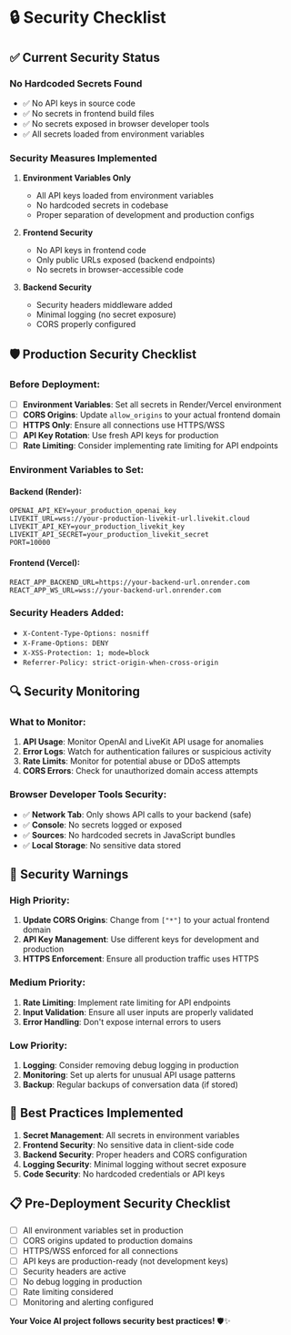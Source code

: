 # 🔒 Security Checklist

## ✅ Current Security Status

### **No Hardcoded Secrets Found**
- ✅ No API keys in source code
- ✅ No secrets in frontend build files
- ✅ No secrets exposed in browser developer tools
- ✅ All secrets loaded from environment variables

### **Security Measures Implemented**

1. **Environment Variables Only**
   - All API keys loaded from environment variables
   - No hardcoded secrets in codebase
   - Proper separation of development and production configs

2. **Frontend Security**
   - No API keys in frontend code
   - Only public URLs exposed (backend endpoints)
   - No secrets in browser-accessible code

3. **Backend Security**
   - Security headers middleware added
   - Minimal logging (no secret exposure)
   - CORS properly configured

## 🛡️ Production Security Checklist

### **Before Deployment:**

- [ ] **Environment Variables**: Set all secrets in Render/Vercel environment
- [ ] **CORS Origins**: Update `allow_origins` to your actual frontend domain
- [ ] **HTTPS Only**: Ensure all connections use HTTPS/WSS
- [ ] **API Key Rotation**: Use fresh API keys for production
- [ ] **Rate Limiting**: Consider implementing rate limiting for API endpoints

### **Environment Variables to Set:**

#### **Backend (Render):**
```
OPENAI_API_KEY=your_production_openai_key
LIVEKIT_URL=wss://your-production-livekit-url.livekit.cloud
LIVEKIT_API_KEY=your_production_livekit_key
LIVEKIT_API_SECRET=your_production_livekit_secret
PORT=10000
```

#### **Frontend (Vercel):**
```
REACT_APP_BACKEND_URL=https://your-backend-url.onrender.com
REACT_APP_WS_URL=wss://your-backend-url.onrender.com
```

### **Security Headers Added:**
- `X-Content-Type-Options: nosniff`
- `X-Frame-Options: DENY`
- `X-XSS-Protection: 1; mode=block`
- `Referrer-Policy: strict-origin-when-cross-origin`

## 🔍 Security Monitoring

### **What to Monitor:**
1. **API Usage**: Monitor OpenAI and LiveKit API usage for anomalies
2. **Error Logs**: Watch for authentication failures or suspicious activity
3. **Rate Limits**: Monitor for potential abuse or DDoS attempts
4. **CORS Errors**: Check for unauthorized domain access attempts

### **Browser Developer Tools Security:**
- ✅ **Network Tab**: Only shows API calls to your backend (safe)
- ✅ **Console**: No secrets logged or exposed
- ✅ **Sources**: No hardcoded secrets in JavaScript bundles
- ✅ **Local Storage**: No sensitive data stored

## 🚨 Security Warnings

### **High Priority:**
1. **Update CORS Origins**: Change from `["*"]` to your actual frontend domain
2. **API Key Management**: Use different keys for development and production
3. **HTTPS Enforcement**: Ensure all production traffic uses HTTPS

### **Medium Priority:**
1. **Rate Limiting**: Implement rate limiting for API endpoints
2. **Input Validation**: Ensure all user inputs are properly validated
3. **Error Handling**: Don't expose internal errors to users

### **Low Priority:**
1. **Logging**: Consider removing debug logging in production
2. **Monitoring**: Set up alerts for unusual API usage patterns
3. **Backup**: Regular backups of conversation data (if stored)

## 🔐 Best Practices Implemented

1. **Secret Management**: All secrets in environment variables
2. **Frontend Security**: No sensitive data in client-side code
3. **Backend Security**: Proper headers and CORS configuration
4. **Logging Security**: Minimal logging without secret exposure
5. **Code Security**: No hardcoded credentials or API keys

## 📋 Pre-Deployment Security Checklist

- [ ] All environment variables set in production
- [ ] CORS origins updated to production domains
- [ ] HTTPS/WSS enforced for all connections
- [ ] API keys are production-ready (not development keys)
- [ ] Security headers are active
- [ ] No debug logging in production
- [ ] Rate limiting considered
- [ ] Monitoring and alerting configured

**Your Voice AI project follows security best practices!** 🛡️✨
